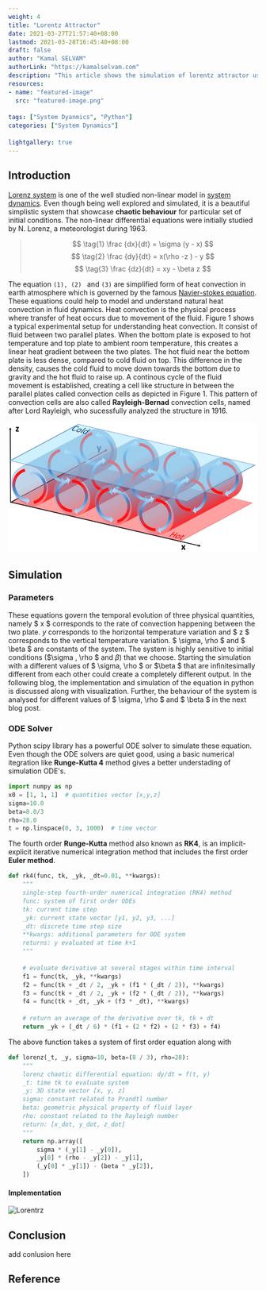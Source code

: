 ```yaml
---
weight: 4
title: "Lorentz Attractor"
date: 2021-03-27T21:57:40+08:00
lastmod: 2021-03-28T16:45:40+08:00
draft: false
author: "Kamal SELVAM"
authorLink: "https://kamalselvam.com"
description: "This article shows the simulation of lorentz attractor using python."
resources:
- name: "featured-image"
  src: "featured-image.png"

tags: ["System Dyanmics", "Python"]
categories: ["System Dynamics"]

lightgallery: true
---
```


## Introduction 

[Lorenz system](https://mathworld.wolfram.com/LorenzAttractor.html) is one of the well studied non-linear model in [system dynamics](https://en.wikipedia.org/wiki/System_dynamics). Even though being well explored and simulated, it is a beautiful simplistic system that showcase **chaotic behaviour** for particular set of initial conditions. The non-linear differential equations were initially studied by N. Lorenz, a meteorologist during 1963. 

>  $$ \tag{1} \frac {dx}{dt} = \sigma (y - x) $$
>  $$ \tag{2} \frac {dy}{dt} = x(\rho -z ) - y $$ 
>  $$ \tag{3} \frac {dz}{dt} = xy - \beta z $$ 

The equation ```(1), (2) ``` and ```(3)``` are simplified form of heat convection in earth atmosphere which is governed by the famous [Navier-stokes equation](https://en.wikipedia.org/wiki/Navier%E2%80%93Stokes_equations). These equations could help to model and understand natural heat convection in fluid dynamics. Heat convection is the physical process where transfer of heat occurs due to movement of the fluid. Figure 1 shows a typical experimental setup for understanding heat convection. It consist of fluid between two parallel plates. When the bottom plate is exposed to hot temperature and top plate to ambient room temperature, this creates a linear heat gradient between the two plates. The hot fluid near the bottom plate is less dense, compared to cold fluid on top. This difference in the density, causes the cold fluid to move down towards the bottom due to gravity and the hot fluid to raise up. A continous cycle of the fluid movement is established, creating a cell like structure in between the parallel plates called convection cells as depicted in Figure 1. This pattern of convection cells are also called **Rayleigh-Bernad** convection cells, named after Lord Rayleigh, who sucessfully analyzed the structure in 1916.    
&nbsp;
![Lorentrz](rayleigh.png " Figure 1: Rayleigh bernad convection cells between a hot and cold plate that contain fluid inbetween them")

## Simulation 

### Parameters 
These equations govern  the temporal evolution of three physical quantities, namely $ x $ corresponds to the rate of convection happening between the two plate. $y$ corresponds to the horizontal temperature variation and $ z $ corresponds to the vertical temperature variation. $ \sigma, \rho $ and $ \beta $ are constants of the system. The system is highly sensitive to initial conditions ($\sigma , \rho $ and $\beta$) that we choose. Starting the simulation with a different values of $ \sigma, \rho $ or $\beta $ that are infinitesimally different from each other could create a completely different output. In the following blog, the implementation and simulation of the equation in python is discussed along with visualization. Further, the behaviour of the system is analysed for different values of $ \sigma, \rho $ and $ \beta $ in the next blog post.  

### ODE Solver 
Python scipy library has a powerful ODE solver to simulate these equation. Even though the ODE solvers are quiet good, using a basic numerical itegration like **Runge-Kutta 4** method gives a better understading of simulation ODE's. 

```python 
import numpy as np
x0 = [1, 1, 1]  # quantities vector [x,y,z]
sigma=10.0 
beta=8.0/3 
rho=28.0
t = np.linspace(0, 3, 1000)  # time vector 
```

The fourth order **Runge-Kutta** method also known as **RK4**, is an implicit-explicit iterative numerical integration method that includes the first order **Euler method**.

```python 
def rk4(func, tk, _yk, _dt=0.01, **kwargs):
    """
    single-step fourth-order numerical integration (RK4) method
    func: system of first order ODEs
    tk: current time step
    _yk: current state vector [y1, y2, y3, ...]
    _dt: discrete time step size
    **kwargs: additional parameters for ODE system
    returns: y evaluated at time k+1
    """

    # evaluate derivative at several stages within time interval
    f1 = func(tk, _yk, **kwargs)
    f2 = func(tk + _dt / 2, _yk + (f1 * (_dt / 2)), **kwargs)
    f3 = func(tk + _dt / 2, _yk + (f2 * (_dt / 2)), **kwargs)
    f4 = func(tk + _dt, _yk + (f3 * _dt), **kwargs)

    # return an average of the derivative over tk, tk + dt
    return _yk + (_dt / 6) * (f1 + (2 * f2) + (2 * f3) + f4)
```

The above function takes a system of first order equation along with 

```python 
def lorenz(_t, _y, sigma=10, beta=(8 / 3), rho=28):
    """
    lorenz chaotic differential equation: dy/dt = f(t, y)
    _t: time tk to evaluate system
    _y: 3D state vector [x, y, z]
    sigma: constant related to Prandtl number
    beta: geometric physical property of fluid layer
    rho: constant related to the Rayleigh number
    return: [x_dot, y_dot, z_dot]
    """
    return np.array([
        sigma * (_y[1] - _y[0]),
        _y[0] * (rho - _y[2]) - _y[1],
        (_y[0] * _y[1]) - (beta * _y[2]),
    ])
```




#### Implementation
![Lorentrz](Lorenz_system.gif " Figure 2: Lorenz attractor")

## Conclusion
add conlusion here 
## Reference